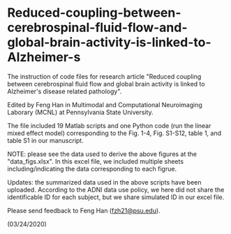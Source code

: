 # Reduced-coupling-between-cerebrospinal-fluid-flow-and-global-brain-activity-is-linked-to-Alzheimer-s

 The instruction of code files for research article "Reduced coupling between cerebrospinal fluid flow and global brain activity is linked to Alzheimer's disease related pathology".
 
 Edited by Feng Han in Multimodal and Computational Neuroimaging Laborary (MCNL) at Pennsylvania State University.
 

 
 The file included 19 Matlab scripts and one Python code (run the linear mixed effect model) corresponding to the Fig. 1-4, Fig. S1-S12, table 1, and table S1 in our manuscript.
 
 NOTE: please see the data used to derive the above figures at the "data_figs.xlsx". In this excel file, we included multiple sheets including/indicating the data corresponding to each figrue. 
 
 
Updates: the summarized data used in the above scripts have been uploaded. According to the ADNI data use policy, we here did not share the identificable ID for each subject, but we share simulated ID in our excel file.

Please send feedback to Feng Han (fzh21@psu.edu).
 
 (03/24/2020)
